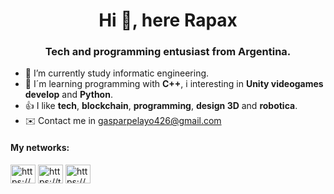 <h1 align="center">Hi 👋, here Rapax</h1>
<h3 align="center">Tech and programming entusiast from Argentina.</h3>

- 📕 I’m currently study informatic engineering.
- 👀 I´m learning programming with **C++**, i interesting in **Unity videogames develop** and **Python**.
- 👍 I like **tech**, **blockchain**, **programming**, **design 3D** and **robotica**.
- ✉️ Contact me in gasparpelayo426@gmail.com

<h4 align="left">My networks:</h4>
<p align="left">
<a href="https://www.linkedin.com/in/gaspar-pelayo-8b627824a/" target="blank"><img align="center" src="https://raw.githubusercontent.com/rahuldkjain/github-profile-readme-generator/master/src/images/icons/Social/linked-in-alt.svg" alt="https://www.linkedin.com/in/gaspar-pelayo-8b627824a/" height="30" width="40" /></a>
<a href="https://twitter.com/gasparrrx6" target="blank"><img align="center" src="https://raw.githubusercontent.com/rahuldkjain/github-profile-readme-generator/master/src/images/icons/Social/twitter.svg" alt="https://twitter.com/gasparrrx6" height="30" width="40" /></a>
<a href="https://www.reddit.com/user/gasparrrx6" target="blank"><img align="center" src="https://raw.githubusercontent.com/rahuldkjain/github-profile-readme-generator/master/src/images/icons/Social/reddit.svg" alt="https://www.reddit.com/user/gasparrrx6" height="30" width="40" /></a>
</p>

<!-- This README is inspiring in https://github.com/leandrofiadone/leandrofiadone#connect-with-me -->
